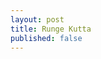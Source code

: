 ```yaml
---
layout: post
title: Runge Kutta
published: false
---
```


<!-- https://www.youtube.com/watch?v=r-jWnXjwQvk -->
